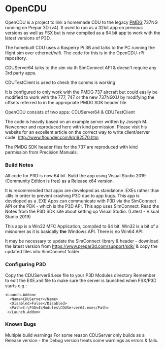 # OpenCDU
OpenCDU is a project to link a homemade CDU to the legacy [PMDG](https://pmdg.com) 737NG running on Prepar 3D (v4).
It used to run as a 32bit app on previous versions as well as FSX but is now compiled
as a 64 bit app to work with the latest versions of P3D.

The homebuilt CDU uses a Rasperry Pi 3B and talks to the PC running the flight sim over
ethernet/wifi. The code for this is in the OpenCDU-rPi repository.

CDUServer64 talks to the sim via th SimConnect API & doesn't require any 3rd party
apps.

CDUTestClient is used to check the comms is working

It is configured to only work with the PMDG 737 aircraft but could easily be
modified to work with the 777, 747 or the new 737NGXU by modifying the offsets referred to
in the appropriate PMDG SDK header file.

OpenCDU consists of two apps: CDUServer64 & CDUTestClient

The code is heavily based on an example server written by Joseph M. Newcomer and reproduced here with kind permission.
Please visit his website for an excellent article on the correct way to write client/server code.
http://www.flounder.com/kb192570.htm

The PMDG SDK header files for the 737 are reproduced with kind permission from Precision Manuals.


### Build Notes
All code for P3D is now 64 bit.
Build the app using Visual Studio 2019 (Community Edition is free) as a Release x64 version.

It is recommended that apps are developed as standalone .EXEs rather than .dlls in order to prevent crashing
P3D due to app bugs. This app is developed as a .EXE
Apps can communicate with P3D via the SimConnect API or the PDK - which is the P3D API. This app uses SimConnect.
Read the Notes from the P3D SDK site about setting up Visual Studio. (Latest - Visual Studio 2019)

This app is a Win32 MFC Application, compiled to 64 bit.
Win32 is a bit of a misnomer as it is basically **the** Windows API. There is no Win64 API.

It may be necessary to update the SimConnect library & header - download the latest version 
from https://www.prepar3d.com/support/sdk/ & copy the updated files into SimConnect folder

### Configuring P3D
Copy the CDUServer64.exe file to your P3D Modules directory
Remember to edit the EXE.xml file to make sure the server is launched when FSX/P3D starts e.g.:
```
<Launch.Addon>
  <Name>CDUServer</Name>
  <Disabled>False</Disabled> 
  <Path>C:\P3Dv4\Modules\CDUServer64.exe</Path> 
 </Launch.Addon>
``` 
### Known Bugs
Multiple build warnings
For some reason CDUServer only builds as a Release version - the Debug version treats some warnings as errors & fails.
